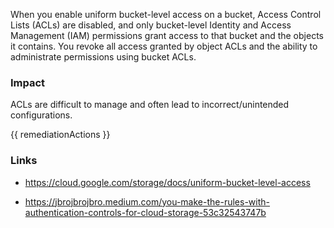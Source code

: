 
When you enable uniform bucket-level access on a bucket, Access Control Lists (ACLs) are disabled, and only bucket-level Identity and Access Management (IAM) permissions grant access to that bucket and the objects it contains. You revoke all access granted by object ACLs and the ability to administrate permissions using bucket ACLs.

### Impact
ACLs are difficult to manage and often lead to incorrect/unintended configurations.

<!-- DO NOT CHANGE -->
{{ remediationActions }}

### Links
- https://cloud.google.com/storage/docs/uniform-bucket-level-access

- https://jbrojbrojbro.medium.com/you-make-the-rules-with-authentication-controls-for-cloud-storage-53c32543747b



